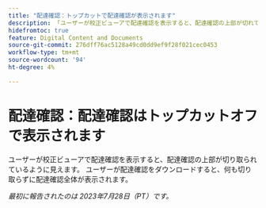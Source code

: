 ```yaml
---
title: "配達確認：トップカットで配達確認が表示されます"
description: 「ユーザーが校正ビューアで配達確認を表示すると、配達確認の上部が切れているように見えます。 ユーザーが配達確認をダウンロードすると、何も切り取らずに配達確認全体が表示されます。 」
hidefromtoc: true
feature: Digital Content and Documents
source-git-commit: 276dff76ac5128a49cd0dd9ef9f28f021cec0453
workflow-type: tm+mt
source-wordcount: '94'
ht-degree: 4%

---
```



# 配達確認：配達確認はトップカットオフで表示されます

<!--WF and WFP TOCs-->

ユーザーが校正ビューアで配達確認を表示すると、配達確認の上部が切り取られているように見えます。 ユーザーが配達確認をダウンロードすると、何も切り取らずに配達確認全体が表示されます。

_最初に報告されたのは 2023年7月28日（PT）です。_

